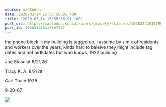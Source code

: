 ```yaml
---
source: mastodon
date: 2020-03-14 15:55:56.91 +00
title: "2020-03-14 15:55:56.91 +00"
post_uri: https://mastodon.social/users/gravely/statuses/103822220117907597
post_id: 103822220117907597
---
```

the phone block in my building is tagged up, i assume by a mix of residents and workers over the years, kinda hard to beleive they might include tag dates and not birthdates but who knows, 1922 building

Joe Stasulat 6/21/26

Tracy K. A. 8/2/29

Carl Thale 1929

9-20-67


![](/images/26276937.jpg)

